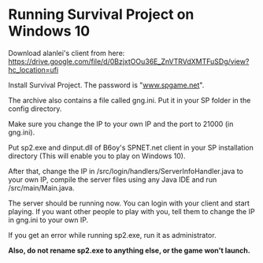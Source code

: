 # Running Survival Project on Windows 10

Download alanlei's client from here:
https://drive.google.com/file/d/0BzjxtOOu36E_ZnVTRVdXMTFuSDg/view?hc_location=ufi

Install Survival Project. The password is "www.spgame.net".

The archive also contains a file called gng.ini. Put it in your SP folder in the config directory.

Make sure you change the IP to your own IP and the port to 21000 (in gng.ini).

Put sp2.exe and dinput.dll of B6oy's SPNET.net client in your SP installation directory (This will enable you to play on Windows 10).

After that, change the IP in /src/login/handlers/ServerInfoHandler.java to your own IP, compile the server files using any Java IDE and run /src/main/Main.java.

The server should be running now. You can login with your client and start playing. If you want other people to play with you, tell them to change the IP in gng.ini to your own IP.

If you get an error while running sp2.exe, run it as administrator.

**Also, do not rename sp2.exe to anything else, or the game won't launch.**
